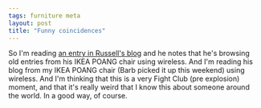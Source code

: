```yaml
---
tags: furniture meta
layout: post
title: "Funny coincidences"
---
```




So I'm reading <a href="http://www.beattie.info/notebook/index.jsp?date=20021229#164437">an entry in Russell's blog</a> and he notes that he's browsing 
old entries from his IKEA POANG chair using wireless. And I'm reading his blog from my IKEA POANG chair 
(Barb picked it up this weekend) using wireless. And I'm thinking that this is a very Fight Club (pre explosion) moment, and that it's 
really weird that I know this about someone around the world. In a good way, of course.


